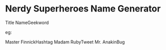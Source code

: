 # Nerdy Superheroes Name Generator

Title NameGeekword

eg:

Master FinnickHashtag
Madam RubyTweet
Mr. AnakinBug
